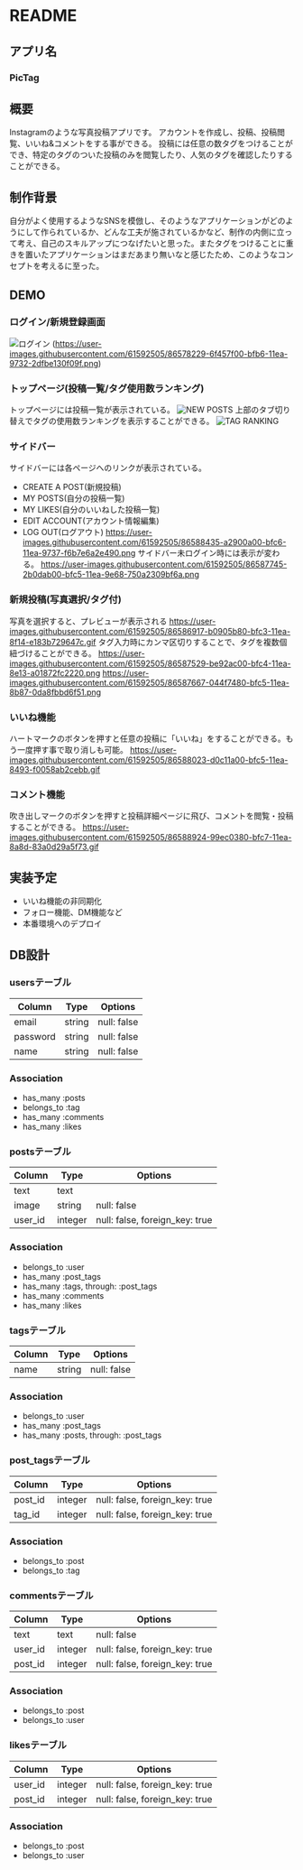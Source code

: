 # README

## アプリ名
### PicTag

## 概要
Instagramのような写真投稿アプリです。
アカウントを作成し、投稿、投稿閲覧、いいね&コメントをする事ができる。
投稿には任意の数タグをつけることができ、特定のタグのついた投稿のみを閲覧したり、人気のタグを確認したりすることができる。

## 制作背景
自分がよく使用するようなSNSを模倣し、そのようなアプリケーションがどのようにして作られているか、どんな工夫が施されているかなど、制作の内側に立って考え、自己のスキルアップにつなげたいと思った。またタグをつけることに重きを置いたアプリケーションはまだあまり無いなと感じたため、このようなコンセプトを考えるに至った。

## DEMO
### ログイン/新規登録画面
![ログイン](https://user-images.githubusercontent.com/61592505/86577909-ee868300-bfb5-11ea-832c-15220d641794.png)
(https://user-images.githubusercontent.com/61592505/86578229-6f457f00-bfb6-11ea-9732-2dfbe130f09f.png)

### トップページ(投稿一覧/タグ使用数ランキング)
トップページには投稿一覧が表示されている。
![NEW POSTS](https://user-images.githubusercontent.com/61592505/86578479-d400d980-bfb6-11ea-86b1-cd666c984250.gif)
上部のタブ切り替えでタグの使用数ランキングを表示することができる。
![TAG RANKING](https://user-images.githubusercontent.com/61592505/86584203-83da4500-bfbf-11ea-8135-26d39b5eccfa.gif)

### サイドバー
サイドバーには各ページへのリンクが表示されている。
- CREATE A POST(新規投稿)
- MY POSTS(自分の投稿一覧)
- MY LIKES(自分のいいねした投稿一覧)
- EDIT ACCOUNT(アカウント情報編集)
- LOG OUT(ログアウト) 
https://user-images.githubusercontent.com/61592505/86588435-a2900a00-bfc6-11ea-9737-f6b7e6a2e490.png
サイドバー未ログイン時には表示が変わる。
https://user-images.githubusercontent.com/61592505/86587745-2b0dab00-bfc5-11ea-9e68-750a2309bf6a.png

### 新規投稿(写真選択/タグ付)
写真を選択すると、プレビューが表示される
https://user-images.githubusercontent.com/61592505/86586917-b0905b80-bfc3-11ea-8f14-e183b729647c.gif
タグ入力時にカンマ区切りすることで、タグを複数個紐づけることができる。
https://user-images.githubusercontent.com/61592505/86587529-be92ac00-bfc4-11ea-8e13-a01872fc2220.png
https://user-images.githubusercontent.com/61592505/86587667-044f7480-bfc5-11ea-8b87-0da8fbbd6f51.png

### いいね機能
ハートマークのボタンを押すと任意の投稿に「いいね」をすることができる。もう一度押す事で取り消しも可能。
https://user-images.githubusercontent.com/61592505/86588023-d0c11a00-bfc5-11ea-8493-f0058ab2cebb.gif

### コメント機能
吹き出しマークのボタンを押すと投稿詳細ページに飛び、コメントを閲覧・投稿することができる。
https://user-images.githubusercontent.com/61592505/86588924-99ec0380-bfc7-11ea-8a8d-83a0d29a5f73.gif

## 実装予定
- いいね機能の非同期化
- フォロー機能、DM機能など
- 本番環境へのデプロイ

## DB設計
### usersテーブル
|Column|Type|Options|
|------|----|-------|
|email|string|null: false|
|password|string|null: false|
|name|string|null: false|
### Association
- has_many :posts
- belongs_to :tag
- has_many :comments
- has_many :likes

### postsテーブル
|Column|Type|Options|
|------|----|-------|
|text|text||
|image|string|null: false|
|user_id|integer|null: false, foreign_key: true|
### Association
- belongs_to :user
- has_many :post_tags
- has_many :tags,   through:  :post_tags
- has_many :comments
- has_many :likes

### tagsテーブル
|Column|Type|Options|
|------|----|-------|
|name|string|null: false|
### Association
- belongs_to :user
- has_many :post_tags
- has_many  :posts,  through:  :post_tags

### post_tagsテーブル
|Column|Type|Options|
|------|----|-------|
|post_id|integer|null: false, foreign_key: true|
|tag_id|integer|null: false, foreign_key: true|
### Association
- belongs_to :post
- belongs_to :tag

### commentsテーブル
|Column|Type|Options|
|------|----|-------|
|text|text|null: false|
|user_id|integer|null: false, foreign_key: true|
|post_id|integer|null: false, foreign_key: true|
### Association
- belongs_to :post
- belongs_to :user

### likesテーブル
|Column|Type|Options|
|------|----|-------|
|user_id|integer|null: false, foreign_key: true|
|post_id|integer|null: false, foreign_key: true|
### Association
- belongs_to :post
- belongs_to :user